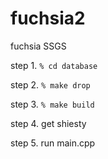 # fuchsia2
fuchsia SSGS

step 1. ```% cd database```

step 2. ```% make drop```

step 3. ```% make build```

step 4. get shiesty

step 5. run main.cpp

